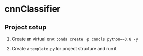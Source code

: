 # cnnClassifier

## Project setup 

1. Create an virtual env: `conda create -p cnncls python==3.8 -y`

2. Create a `template.py`  for project structure and run it 